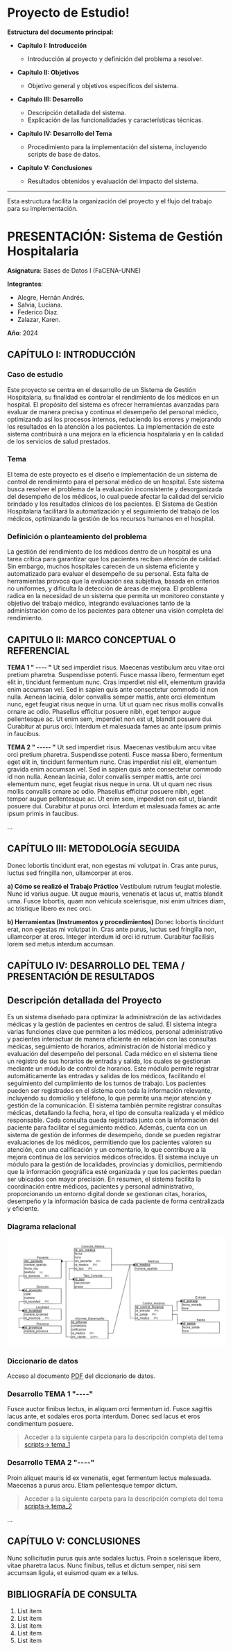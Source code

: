 # Proyecto de Estudio!
    
**Estructura del documento principal:**


- **Capítulo I: Introducción**
  - Introducción al proyecto y definición del problema a resolver.
  
- **Capítulo II: Objetivos**
  - Objetivo general y objetivos específicos del sistema.

- **Capítulo III: Desarrollo**
  - Descripción detallada del sistema.
  - Explicación de las funcionalidades y características técnicas.

- **Capítulo IV: Desarrollo del Tema**
  - Procedimiento para la implementación del sistema, incluyendo scripts de base de datos.

- **Capítulo V: Conclusiones**
  - Resultados obtenidos y evaluación del impacto del sistema.
  
---

Esta estructura facilita la organización del proyecto y el flujo del trabajo para su implementación.

# PRESENTACIÓN: Sistema de Gestión Hospitalaria

**Asignatura**: Bases de Datos I (FaCENA-UNNE)

**Integrantes**:
-	Alegre, Hernán Andrés.   
-	Salvia, Luciana.               
-	Federico Diaz.     		  
-	Zalazar, Karen.                

**Año**: 2024

## CAPÍTULO I: INTRODUCCIÓN

### Caso de estudio

Este proyecto se centra en el desarrollo de un Sistema de Gestión Hospitalaria, su finalidad es controlar el rendimiento de los médicos en un hospital. El propósito del sistema es ofrecer herramientas avanzadas para evaluar de manera precisa y continua el desempeño del personal médico, optimizando así los procesos internos, reduciendo los errores y mejorando los resultados en la atención a los pacientes. La implementación de este sistema contribuirá a una mejora en la eficiencia hospitalaria y en la calidad de los servicios de salud prestados.

### Tema
El tema de este proyecto es el diseño e implementación de un sistema de control de rendimiento para el personal médico de un hospital. Este sistema busca resolver el problema de la evaluación inconsistente y desorganizada del desempeño de los médicos, lo cual puede afectar la calidad del servicio brindado y los resultados clínicos de los pacientes. El Sistema de Gestión Hospitalaria facilitará la automatización y el seguimiento del trabajo de los médicos, optimizando la gestión de los recursos humanos en el hospital.

### Definición o planteamiento del problema

La gestión del rendimiento de los médicos dentro de un hospital es una tarea crítica para garantizar que los pacientes reciban atención de calidad. Sin embargo, muchos hospitales carecen de un sistema eficiente y automatizado para evaluar el desempeño de su personal. Esta falta de herramientas provoca que la evaluación sea subjetiva, basada en criterios no uniformes, y dificulta la detección de áreas de mejora. El problema radica en la necesidad de un sistema que permita un monitoreo constante y objetivo del trabajo médico, integrando evaluaciones tanto de la administración como de los pacientes para obtener una visión completa del rendimiento.

## CAPITULO II: MARCO CONCEPTUAL O REFERENCIAL

**TEMA 1 " ---- "** 
Ut sed imperdiet risus. Maecenas vestibulum arcu vitae orci pretium pharetra. Suspendisse potenti. Fusce massa libero, fermentum eget elit in, tincidunt fermentum nunc. Cras imperdiet nisl elit, elementum gravida enim accumsan vel. Sed in sapien quis ante consectetur commodo id non nulla. Aenean lacinia, dolor convallis semper mattis, ante orci elementum nunc, eget feugiat risus neque in urna. Ut ut quam nec risus mollis convallis ornare ac odio. Phasellus efficitur posuere nibh, eget tempor augue pellentesque ac. Ut enim sem, imperdiet non est ut, blandit posuere dui. Curabitur at purus orci. Interdum et malesuada fames ac ante ipsum primis in faucibus.


**TEMA 2 " ----- "** 
Ut sed imperdiet risus. Maecenas vestibulum arcu vitae orci pretium pharetra. Suspendisse potenti. Fusce massa libero, fermentum eget elit in, tincidunt fermentum nunc. Cras imperdiet nisl elit, elementum gravida enim accumsan vel. Sed in sapien quis ante consectetur commodo id non nulla. Aenean lacinia, dolor convallis semper mattis, ante orci elementum nunc, eget feugiat risus neque in urna. Ut ut quam nec risus mollis convallis ornare ac odio. Phasellus efficitur posuere nibh, eget tempor augue pellentesque ac. Ut enim sem, imperdiet non est ut, blandit posuere dui. Curabitur at purus orci. Interdum et malesuada fames ac ante ipsum primis in faucibus.

...

## CAPÍTULO III: METODOLOGÍA SEGUIDA 

Donec lobortis tincidunt erat, non egestas mi volutpat in. Cras ante purus, luctus sed fringilla non, ullamcorper at eros.

 **a) Cómo se realizó el Trabajo Práctico**
Vestibulum rutrum feugiat molestie. Nunc id varius augue. Ut augue mauris, venenatis et lacus ut, mattis blandit urna. Fusce lobortis, quam non vehicula scelerisque, nisi enim ultrices diam, ac tristique libero ex nec orci.

 **b) Herramientas (Instrumentos y procedimientos)**
Donec lobortis tincidunt erat, non egestas mi volutpat in. Cras ante purus, luctus sed fringilla non, ullamcorper at eros. Integer interdum id orci id rutrum. Curabitur facilisis lorem sed metus interdum accumsan. 


## CAPÍTULO IV: DESARROLLO DEL TEMA / PRESENTACIÓN DE RESULTADOS 

## Descripción detallada del Proyecto

Es un sistema diseñado para optimizar la administración de las actividades médicas y la gestión de pacientes en centros de salud. El sistema integra varias funciones clave que permiten a los médicos, personal administrativo y pacientes interactuar de manera eficiente en relación con las consultas médicas, seguimiento de horarios, administración de historial médico y evaluación del desempeño del personal.
Cada médico en el sistema tiene un registro de sus horarios de entrada y salida, los cuales se gestionan mediante un módulo de control de horarios. Este módulo permite registrar automáticamente las entradas y salidas de los médicos, facilitando el seguimiento del cumplimiento de los turnos de trabajo.
Los pacientes pueden ser registrados en el sistema con toda la información relevante, incluyendo su domicilio y teléfono, lo que permite una mejor atención y gestión de la comunicación. El sistema también permite registrar consultas médicas, detallando la fecha, hora, el tipo de consulta realizada y el médico responsable. Cada consulta queda registrada junto con la información del paciente para facilitar el seguimiento médico.
Además, cuenta con un sistema de gestión de informes de desempeño, donde se pueden registrar evaluaciones de los médicos, permitiendo que los pacientes valoren su atención, con una calificación y un comentario, lo que contribuye a la mejora continua de los servicios médicos ofrecidos.
El sistema incluye un módulo para la gestión de localidades, provincias y domicilios, permitiendo que la información geográfica esté organizada y que los pacientes puedan ser ubicados con mayor precisión.
En resumen, el sistema facilita la coordinación entre médicos, pacientes y personal administrativo, proporcionando un entorno digital donde se gestionan citas, horarios, desempeño y la información básica de cada paciente de forma centralizada y eficiente.




### Diagrama relacional
![diagrama_relacional](https://github.com/ZalazarKaren/basesdatos_proyecto_estudio/blob/master/doc/image_relational.jpeg)

### Diccionario de datos

Acceso al documento [PDF](doc/diccionario_datos.pdf) del diccionario de datos.


### Desarrollo TEMA 1 "----"

Fusce auctor finibus lectus, in aliquam orci fermentum id. Fusce sagittis lacus ante, et sodales eros porta interdum. Donec sed lacus et eros condimentum posuere. 

> Acceder a la siguiente carpeta para la descripción completa del tema [scripts-> tema_1](script/tema01_nombre_tema)

### Desarrollo TEMA 2 "----"

Proin aliquet mauris id ex venenatis, eget fermentum lectus malesuada. Maecenas a purus arcu. Etiam pellentesque tempor dictum. 

> Acceder a la siguiente carpeta para la descripción completa del tema [scripts-> tema_2](script/tema02_nombre_tema)

... 


## CAPÍTULO V: CONCLUSIONES

Nunc sollicitudin purus quis ante sodales luctus. Proin a scelerisque libero, vitae pharetra lacus. Nunc finibus, tellus et dictum semper, nisi sem accumsan ligula, et euismod quam ex a tellus. 



## BIBLIOGRAFÍA DE CONSULTA

 1. List item
 2. List item
 3. List item
 4. List item
 5. List item
